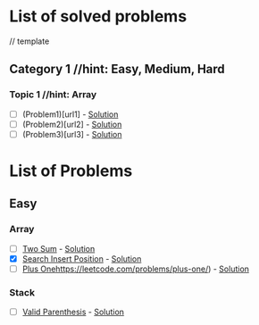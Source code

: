 # List of solved problems

// template
## Category 1 //hint: Easy, Medium, Hard
### Topic 1 //hint: Array
  - [ ] (Problem1)[url1] - [Solution](url)
  - [ ] (Problem2)[url2] - [Solution](url)
  - [ ] (Problem3)[url3] - [Solution](url)

# List of Problems

## Easy

### Array
  - [ ] [Two Sum](https://leetcode.com/problems/two-sum/) - [Solution](url)
  - [x] [Search Insert Position](https://leetcode.com/problems/search-insert-position/) - [Solution](https://github.com/AliAkberAakash/problem-solving-2023-24/blob/main/easy/array/search_insert_position.dart)
  - [ ] [Plus One](https://leetcode.com/problems/plus-one/)https://leetcode.com/problems/plus-one/) - [Solution](url)

### Stack
  - [ ] [Valid Parenthesis](https://leetcode.com/problems/valid-parentheses/) - [Solution](url)
